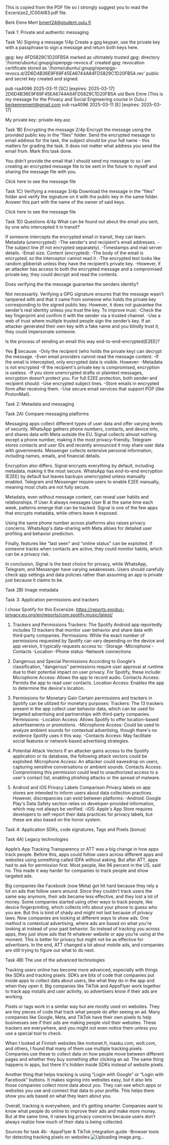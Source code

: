 This is copied from the PDF file so I strongly suggest you to read the Excersize2_IC00AI83.pdf file.

Berk Emre Mert
bmert24@student.oulu.fi

Task 1: Private and authentic messaging

Task 1A) Signing a message 1/4p
Create a gpg keypair, use the private key with a passphrase to sign a message and return both keys here.

gpg: key 4FD5829C1D20FB5A marked as ultimately trusted
gpg: directory '/home/ubuntu/.gnupg/openpgp-revocs.d' created
gpg: revocation certificate stored as '/home/ubuntu/.gnupg/openpgp-revocs.d/2D6D4B36E9F69F45EA6744A84FD5829C1D20FB5A.rev'
public and secret key created and signed.

pub   rsa4096 2025-03-11 [SC] [expires: 2025-03-17]
      2D6D4B36E9F69F45EA6744A84FD5829C1D20FB5A
uid                      Berk Emre (This is my message for the Privacy and Social Engineering course in Oulu.) <berkemremert@gmail.com>
sub   rsa4096 2025-03-11 [E] [expires: 2025-03-17]

My private key: private-key.asc

Task 1B) Encrypting the message 2/4p
Encrypt the message using the provided public key in the "files" folder. Send the encrypted message to email address for the task, the subject should be your full name - this matters for grading the task. It does not matter what address you send the email from. Mark this task done.

You didn’t provide the email that I should send my message to so I am creating an encrypted message file to be sent in the future to myself and sharing the message file with you.

Click here to see the message file

Task 1C) Verifying a message 3/4p
Download the message in the "files" folder and verify the signature on it with the public key in the same folder. Answer this part with the name of the owner of said keys.

Click here to see the message file

Task 1D) Questions 4/4p
What can be found out about the email you sent, by one who intercepted it in transit?

If someone intercepts the encrypted email in transit, they can learn:
Metadata (unencrypted):
-The sender's and recipient's email addresses.
-The subject line (if not encrypted separately).
-Timestamps and mail server details.
-Email size.
Content (encrypted):
-The body of the email is encrypted, so the interceptor cannot read it.
-The encrypted text looks like random gibberish unless they have the recipient’s private key.
-However, if an attacker has access to both the encrypted message and a compromised private key, they could decrypt and read the contents.

Does verifying the the message guarantee the senders identity?

Not necessarily. Verifying a GPG signature ensures that the message wasn’t tampered with and that it came from someone who holds the private key corresponding to the signed public key. However, it does not guarantee the sender’s real identity unless you trust the key. To improve trust:
-Check the key fingerprint and confirm it with the sender via a trusted channel.
-Use a web of trust where multiple trusted people sign the sender’s key.
If an attacker generated their own key with a fake name and you blindly trust it, they could impersonate someone.

Is the process of sending an email this way end-to-end-encrypted(E2EE)?

Yes  because:
-Only the recipient (who holds the private key) can decrypt the message.
-Even email providers cannot read the message content.
-If the email is intercepted, only encrypted data is visible.
However:
-Metadata is not encrypted
-If the recipient's private key is compromised, encryption is useless.
-If you store unencrypted drafts or plaintext messages, encryption doesn’t protect you.
For full E2EE protection, both sender and recipient should:
-Use encrypted subject lines.
-Store emails in encrypted form after receiving them.
-Use secure email services that support PGP (like ProtonMail).

Task 2: Metadata and messaging

Task 2A) Compare messaging platforms

Messaging apps collect different types of user data and offer varying levels of security. WhatsApp gathers phone numbers, contacts, and device info, and shares data with Meta outside the EU. Signal collects almost nothing except a phone number, making it the most privacy-friendly. Telegram stores contacts and user IDs and recently announced it may share user data with governments. Messenger collects extensive personal information, including names, emails, and financial details.

Encryption also differs. Signal encrypts everything by default, including metadata, making it the most secure. WhatsApp has end-to-end encryption (E2EE) by default but leaves backups unencrypted unless manually enabled. Telegram and Messenger require users to enable E2EE manually, meaning most chats are not fully secure.

Metadata, even without message content, can reveal user habits and relationships. If User A always messages User B at the same time each week, patterns emerge that can be tracked. Signal is one of the few apps that encrypts metadata, while others leave it exposed.

Using the same phone number across platforms also raises privacy concerns. WhatsApp's data-sharing with Meta allows for detailed user profiling and behavior prediction.

Finally, features like "last seen" and "online status" can be exploited. If someone tracks when contacts are active, they could monitor habits, which can be a privacy risk.

In conclusion, Signal is the best choice for privacy, while WhatsApp, Telegram, and Messenger have varying weaknesses. Users should carefully check app settings and data policies rather than assuming an app is private just because it claims to be.

Task 2B) Image metadata

 
 

Task 3: Application permissions and trackers

I chose Spotify for this Excersize.
https://reports.exodus-privacy.eu.org/en/reports/com.spotify.music/latest/

1. Trackers and Permissions
Trackers: The Spotify Android app reportedly includes 13 trackers that monitor user behavior and share data with third-party companies. 
Permissions: While the exact number of permissions requested by Spotify can vary depending on the device and app version, it typically requests access to:
-Storage
-Microphone
-Contacts
-Location
-Phone status
-Network connections

2. Dangerous and Special Permissions
According to Google's classification, "dangerous" permissions require user approval at runtime due to their potential impact on user privacy. For Spotify, these include:
Microphone Access: Allows the app to record audio.
Contacts Access: Permits the app to read user contacts.
Location Access: Enables the app to determine the device's location.

3. Permissions for Monetary Gain
Certain permissions and trackers in Spotify can be utilized for monetary purposes:
Trackers: The 13 trackers present in the app collect user behavior data, which can be used for targeted advertising and partnerships with third-party companies. 
Permissions:
-Location Access: Allows Spotify to offer location-based advertisements or promotions.
-Microphone Access: Could be used to analyze ambient sounds for contextual advertising, though there's no evidence Spotify uses it this way.
-Contacts Access: May facilitate social features or network-based advertising strategies.

4. Potential Attack Vectors
If an attacker gains access to the Spotify application or its database, the following attack vectors could be exploited:
Microphone Access: An attacker could eavesdrop on users, capturing sensitive conversations or ambient sounds.
Contacts Access: Compromising this permission could lead to unauthorized access to a user's contact list, enabling phishing attacks or the spread of malware.

5. Android and iOS Privacy Labels Comparison
Privacy labels on app stores are intended to inform users about data collection practices. However, discrepancies can exist between platforms:
-Android: Google Play's Data Safety section relies on developer-provided information, which may not always be verified.
-iOS: Apple's App Store requires developers to self-report their data practices for privacy labels, but these are also based on the honor system.

Task 4: Application SDKs, code signatures, Tags and Pixels (bonus)

Task 4A) Legacy technologies

Apple’s App Tracking Transparency or ATT was a big change in how apps track people. Before this, apps could follow users across different apps and websites using something called IDFA without asking. But after ATT, apps had to ask for permission first. Most people, like 96 percent in the US, said no. This made it way harder for companies to track people and show targeted ads.

Big companies like Facebook (now Meta) got hit hard because they rely a lot on ads that follow users around. Since they couldn’t track users the same way anymore, their ads became less effective, and they lost a lot of money. Some companies started using other ways to track people, like device fingerprinting, which collects info about your phone to guess who you are. But this is kind of shady and might not last because of privacy laws.
Now companies are looking at different ways to show ads. One method is contextual advertising, where ads are based on what you're looking at instead of your past behavior. 
So instead of tracking you across apps, they just show ads that fit whatever website or app you’re using at the moment. This is better for privacy but might not be as effective for advertisers. In the end, ATT changed a lot about mobile ads, and companies are still trying to figure out what to do next.

Task 4B) The use of the advanced technologies

Tracking users online has become more advanced, especially with things like SDKs and tracking pixels. SDKs are bits of code that companies put inside apps to collect data about users, like what they do in the app and when they open it. Big companies like TikTok and AppsFlyer work together to track app installs and user activity, so advertisers know if their ads are working.

Pixels or tags work in a similar way but are mostly used on websites. They are tiny pieces of code that track what people do after seeing an ad. Many companies like Google, Meta, and TikTok have their own pixels to help businesses see if their ads are making people visit their websites. These trackers are everywhere, and you might not even notice them unless you use a special tool to check.

When I looked at Finnish websites like motonet.fi, masku.com, wolt.com, and others, I found that many of them use multiple tracking pixels. Companies use these to collect data on how people move between different pages and whether they buy something after clicking an ad. The same thing happens in apps, but there it's hidden inside SDKs instead of website pixels.

Another thing that helps tracking is using “Login with Google” or “Login with Facebook” buttons. It makes signing into websites easy, but it also lets those companies collect more data about you. They can see which apps or websites you use and connect that data to your profile. This helps them show you ads based on what they learn about you.

Overall, tracking is everywhere, and it’s getting smarter. Companies want to know what people do online to improve their ads and make more money. But at the same time, it raises big privacy concerns because users don’t always realize how much of their data is being collected.

Sources for task 4b:
-AppsFlyer & TikTok integration guide
-Browser tools for detecting tracking pixels on websites
![Uploading image.png…]()
